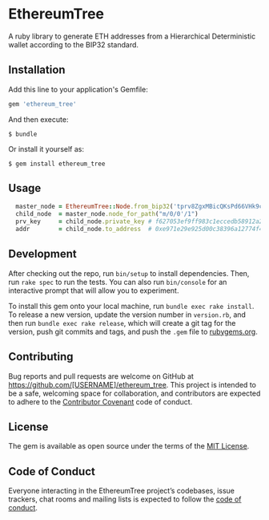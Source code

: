 # EthereumTree

A ruby library to generate ETH addresses from a Hierarchical Deterministic wallet according to the BIP32 standard.

## Installation

Add this line to your application's Gemfile:

```ruby
gem 'ethereum_tree'
```

And then execute:

    $ bundle

Or install it yourself as:

    $ gem install ethereum_tree

## Usage

```ruby
  master_node = EthereumTree::Node.from_bip32('tprv8ZgxMBicQKsPd66VHk9cQagZEkrgFgNzR3jcjKpCBLW87wWnz9dNxHnx41tUZoKygnoBsr4LJNof4TJxdiRpn6bH11B1vDxKJDFr31NL49d')
  child_node  = master_node.node_for_path("m/0/0'/1")
  prv_key     = child_node.private_key # f627053ef9ff983c1eccedb58912a2d3fc9fbfaccc52e4ebe15f96b90bf2cb09
  addr        = child_node.to_address  # 0xe971e29e925d00c38396a12774f4bc3c46978076
```

## Development

After checking out the repo, run `bin/setup` to install dependencies. Then, run `rake spec` to run the tests. You can also run `bin/console` for an interactive prompt that will allow you to experiment.

To install this gem onto your local machine, run `bundle exec rake install`. To release a new version, update the version number in `version.rb`, and then run `bundle exec rake release`, which will create a git tag for the version, push git commits and tags, and push the `.gem` file to [rubygems.org](https://rubygems.org).

## Contributing

Bug reports and pull requests are welcome on GitHub at https://github.com/[USERNAME]/ethereum_tree. This project is intended to be a safe, welcoming space for collaboration, and contributors are expected to adhere to the [Contributor Covenant](http://contributor-covenant.org) code of conduct.

## License

The gem is available as open source under the terms of the [MIT License](https://opensource.org/licenses/MIT).

## Code of Conduct

Everyone interacting in the EthereumTree project’s codebases, issue trackers, chat rooms and mailing lists is expected to follow the [code of conduct](https://github.com/[USERNAME]/ethereum_tree/blob/master/CODE_OF_CONDUCT.md).

